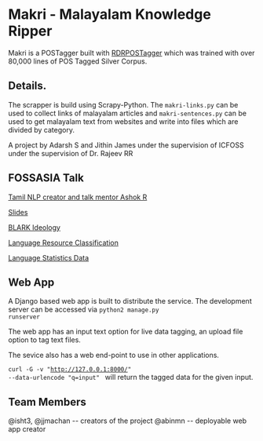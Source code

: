 # Makri - Malayalam Knowledge Ripper

Makri is a POSTagger built with [RDRPOSTagger](https://github.com/datquocnguyen/RDRPOSTagger) which was trained with over 80,000 lines of POS Tagged Silver Corpus.

## Details.

The scrapper is build using Scrapy-Python. The `makri-links.py` can be used to collect
links of malayalam articles and `makri-sentences.py` can be used to get malayalam text from
websites and write into files which are divided by category.

A project by Adarsh S and Jithin James under the supervision of ICFOSS under the supervision of Dr. Rajeev RR

## FOSSASIA Talk

[Tamil NLP creator and talk mentor Ashok R](https://github.com/AshokR/)

[Slides](https://docs.google.com/presentation/d/1A1n1HqGkXPgyarPUB91tb208IGt2KuKqj5umgUCw5Uw/edit?usp=sharing)

[BLARK Ideology](http://www.elsnet.org/dox/krauwer-specom2003.pdf)

[Language Resource Classification](http://ixa.si.ehu.es/sites/default/files/dokumentuak/3855/LEIPZIG_2014_Sarasola.pdf)

[Language Statistics Data](https://economictimes.indiatimes.com/tech/internet/how-online-vernacular-market-is-becoming-the-big-battle-ground-for-tech-cos/articleshow/63248994.cms)

## Web App

A Django based web app is built to distribute the service.
The development server can be accessed via
<code>python2 manage.py runserver</code>

The web app has an input text option for live data tagging, an upload file option to tag text files.

The sevice also has a web end-point to use in other applications.

<code>curl -G -v  "http://127.0.0.1:8000/" --data-urlencode "q=input" </code> will return the tagged data for the given input.

## Team Members

@isht3, @jjmachan -- creators of the project
@abinmn -- deployable web app creator

